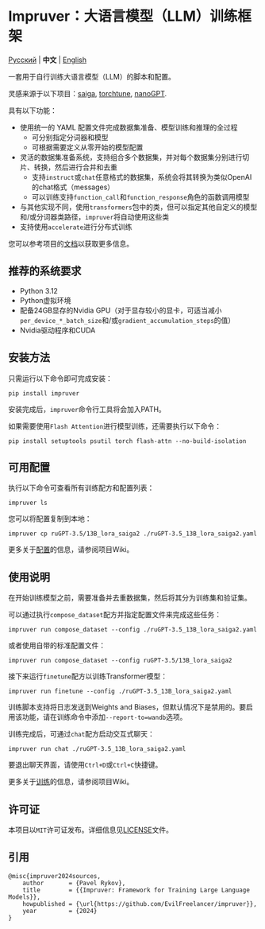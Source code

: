 # Impruver：大语言模型（LLM）训练框架

[Русский](./README.md) | **中文** | [English](./README.en.md)

一套用于自行训练大语言模型（LLM）的脚本和配置。

灵感来源于以下项目：[saiga](https://github.com/IlyaGusev/saiga),
[torchtune](https://github.com/pytorch/torchtune),
[nanoGPT](https://github.com/karpathy/nanoGPT).

具有以下功能：

- 使用统一的 YAML 配置文件完成数据集准备、模型训练和推理的全过程
    - 可分别指定分词器和模型
    - 可根据需要定义从零开始的模型配置
- 灵活的数据集准备系统，支持组合多个数据集，并对每个数据集分别进行切片、转换，然后进行合并和去重
    - 支持`instruct`或`chat`任意格式的数据集，系统会将其转换为类似OpenAI的chat格式（messages） 
    - 可以训练支持`function_call`和`function_response`角色的函数调用模型
- 与其他实现不同，使用`transformers`包中的类，但可以指定其他自定义的模型和/或分词器类路径，`impruver`将自动使用这些类
- 支持使用`accelerate`进行分布式训练

您可以参考项目的[文档](https://github.com/EvilFreelancer/impruver/wiki)以获取更多信息。

## 推荐的系统要求

* Python 3.12
* Python虚拟环境
* 配备24GB显存的Nvidia GPU（对于显存较小的显卡，可适当减小`per_device_*_batch_size`和/或`gradient_accumulation_steps`的值）
* Nvidia驱动程序和CUDA

## 安装方法

只需运行以下命令即可完成安装：

```shell
pip install impruver
```

安装完成后，`impruver`命令行工具将会加入PATH。

如果需要使用`Flash Attention`进行模型训练，还需要执行以下命令：

```shell
pip install setuptools psutil torch flash-attn --no-build-isolation
```

## 可用配置

执行以下命令可查看所有训练配方和配置列表：

```shell
impruver ls
```

您可以将配置复制到本地：

```shell
impruver cp ruGPT-3.5/13B_lora_saiga2 ./ruGPT-3.5_13B_lora_saiga2.yaml
```
更多关于[配置](https://github.com/EvilFreelancer/impruver/wiki/Конфигурация)的信息，请参阅项目Wiki。

## 使用说明

在开始训练模型之前，需要准备并去重数据集，然后将其分为训练集和验证集。

可以通过执行`compose_dataset`配方并指定配置文件来完成这些任务：

```shell
impruver run compose_dataset --config ./ruGPT-3.5_13B_lora_saiga2.yaml
```

或者使用自带的标准配置文件：

```shell
impruver run compose_dataset --config ruGPT-3.5/13B_lora_saiga2
```

接下来运行`finetune`配方以训练Transformer模型：

```shell
impruver run finetune --config ./ruGPT-3.5_13B_lora_saiga2.yaml
```

训练脚本支持将日志发送到Weights and Biases，但默认情况下是禁用的。要启用该功能，请在训练命令中添加`--report-to=wandb`选项。

训练完成后，可通过`chat`配方启动交互式聊天：

```shell
impruver run chat ./ruGPT-3.5_13B_lora_saiga2.yaml
```

要退出聊天界面，请使用`Ctrl+D`或`Ctrl+C`快捷键。

更多关于[训练](https://github.com/EvilFreelancer/impruver/wiki/Обучение)的信息，请参阅项目Wiki。

## 许可证

本项目以`MIT`许可证发布。详细信息见[LICENSE](./LICENSE)文件。

## 引用

```
@misc{impruver2024sources,
    author       = {Pavel Rykov},
    title        = {{Impruver: Framework for Training Large Language Models}},
    howpublished = {\url{https://github.com/EvilFreelancer/impruver}},
    year         = {2024}
}
```
